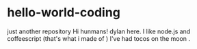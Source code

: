 # hello-world-coding
just another repository
Hi hunmans!
dylan here. I like node.js and coffeescript (that's what i made of )
I've had tocos on the moon .
